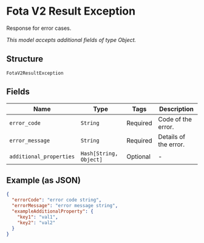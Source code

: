 
# Fota V2 Result Exception

Response for error cases.

*This model accepts additional fields of type Object.*

## Structure

`FotaV2ResultException`

## Fields

| Name | Type | Tags | Description |
|  --- | --- | --- | --- |
| `error_code` | `String` | Required | Code of the error. |
| `error_message` | `String` | Required | Details of the error. |
| `additional_properties` | `Hash[String, Object]` | Optional | - |

## Example (as JSON)

```json
{
  "errorCode": "error code string",
  "errorMessage": "error message string",
  "exampleAdditionalProperty": {
    "key1": "val1",
    "key2": "val2"
  }
}
```

